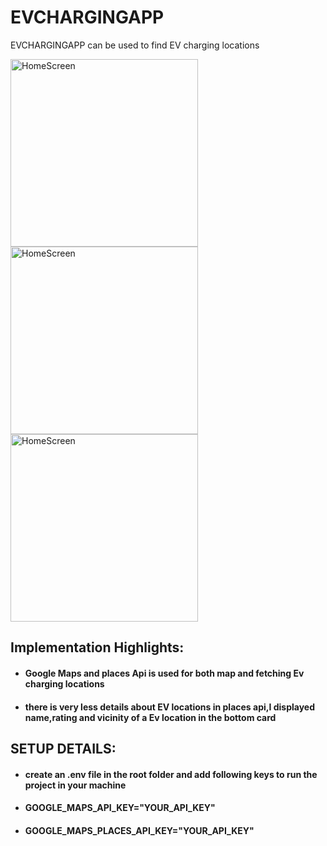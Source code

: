 
# EVCHARGINGAPP


EVCHARGINGAPP can be used to find EV charging locations 

<img src="https://github.com/user-attachments/assets/d54c6834-2f0d-43e2-b730-d51b6eb81ed65" alt="HomeScreen" width="300" />
<img src="https://github.com/user-attachments/assets/6ccf1ca4-76f8-463c-86f1-ef9ff3e41e0f" alt="HomeScreen" width="300" />
<img src="https://github.com/user-attachments/assets/5434a179-d118-4ee6-a51b-56a6de463531" alt="HomeScreen" width="300" />


 ## Implementation Highlights:
- #### Google Maps and places Api is used for both map and fetching Ev charging locations
- #### there is very less details about EV locations in places api,I displayed name,rating and vicinity of a Ev location in the   bottom card



 ## SETUP DETAILS:

- ####  create an .env file in the root folder and add following keys to run the project in your machine
- ####  GOOGLE_MAPS_API_KEY="YOUR_API_KEY"
- ####  GOOGLE_MAPS_PLACES_API_KEY="YOUR_API_KEY"


